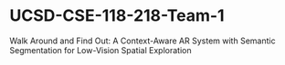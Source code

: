 # UCSD-CSE-118-218-Team-1
Walk Around and Find Out: A Context-Aware AR System with Semantic Segmentation for Low-Vision Spatial Exploration
